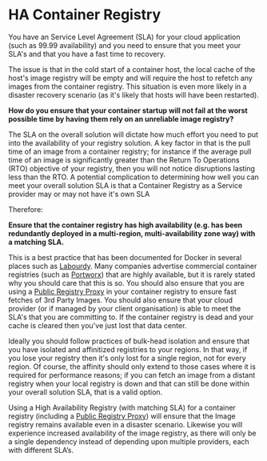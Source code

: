 # HA Container Registry

You have an Service Level Agreement (SLA) for your cloud application (such as 99.99 availability) and you need to ensure that you meet your SLA's and that you have a fast time to recovery.

The issue is that in the cold start of a container host, the local cache of the host's image registry will be empty and will require the host to refetch any images from the container registry.  This situation is even more likely in a disaster recovery scenario (as it's likely that hosts will have been restarted).

**How do you ensure that your container startup will not fail at the worst possible time by having them rely on an unreliable image registry?**

The SLA on the overall solution will dictate how much effort you need to put into the availability of your registry solution.  A key factor in that is the pull time of an image from a container registry; for instance if the average pull time of an image is significantly greater than the Return To Operations (RTO) objective of your registry, then you will not notice disruptions lasting less than the RTO.  A potential complication to determining how well you can meet your overall solution SLA is that a Container Registry as a Service provider may or may not have it's own SLA

Therefore:

**Ensure that the container registry has high availability (e.g. has been redundantly deployed in a multi-region, multi-availability zone way) with a matching SLA.**  

This is a best practice that has been documented for Docker in several places such as [Labourdy](http://www.blog.labouardy.com/highly-available-docker-registry-on-aws-with-nexus/). Many companies advertise commercial container registries (such as [Portworx](https://docs.portworx.com/applications/docker-registry.html)) that are highly available, but it is rarely stated why you should care that this is so.  You should also ensure that you are using a [Public Registry Proxy](public-registry-proxy.md) in your container registry to ensure fast fetches of 3rd Party Images.  You should also ensure that your cloud provider (or if managed by your client organisation) is able to meet the SLA's that you are committing to.  If the container registry is dead and your cache is cleared then you've just lost that data center.

Ideally you should follow practices of bulk-head isolation and ensure that you have isolated and affinitized registries to your regions.  In that way, if you lose your registry then it's only lost for a single region, not for every region.  Of course, the affinity should only extend to those cases where it is required for performance reasons; if you can fetch an image from a distant registry when your local registry is down and that can still be done within your overall solution SLA, that is a valid option.

Using a High Availability Registry (with matching SLA) for a container registry (including a [Public Registry Proxy](public-registry-proxy.md)) will ensure that the Image registry remains available even in a disaster scenario. Likewise you will experience increased availability of the image registry, as there will only be a single dependency instead of depending upon multiple providers, each with different SLA’s.

